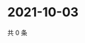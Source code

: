 # 2021-10-03

共 0 条

<!-- BEGIN WEIBO -->
<!-- 最后更新时间 Sun Oct 03 2021 08:51:21 GMT+0800 (China Standard Time) -->

<!-- END WEIBO -->
